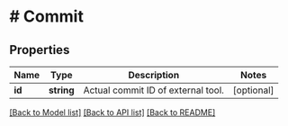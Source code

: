 # # Commit

## Properties

Name | Type | Description | Notes
------------ | ------------- | ------------- | -------------
**id** | **string** | Actual commit ID of external tool. | [optional]

[[Back to Model list]](../../README.md#models) [[Back to API list]](../../README.md#endpoints) [[Back to README]](../../README.md)
